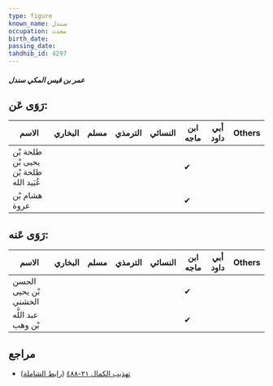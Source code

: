 ```yaml
---
type: figure
known_name: سندل
occupation: محدث
birth_date:
passing_date:
tahdhib_id: 4297
---
```

##### عمر بن قيس المكي سندل

## رَوَى عَن:
| الاسم                                  | البخاري | مسلم | الترمذي | النسائي | ابن ماجه | أبي داود | Others |
| -------------------------------------- | ------- | ---- | ------- | ------- | -------- | -------- | ------ |
| طلحة بْن يحيى بْن طلحة بْن عُبَيد الله |         |      |         |         | ✔        |          |        |
| هشام بْن عروة                          |         |      |         |         | ✔        |          |        |
## رَوَى عَنه:
| الاسم                 | البخاري | مسلم | الترمذي | النسائي | ابن ماجه | أبي داود | Others |
| --------------------- | ------- | ---- | ------- | ------- | -------- | -------- | ------ |
| الحسن بْن يحيى الخشني |         |      |         |         | ✔        |          |        |
| عبد اللَّه بْن وهب    |         |      |         |         | ✔        |          |        |
## مراجع
- [تهذيب الكمال ٢١-٤٨٨](obsidian://open?vault=Tahdhib-al-Kamal&file=Figures/٤٢٩٧-عمر%20بن%20قيس%20المكي%20سندل) ([رابط الشاملة](https://shamela.ws/book/3722/11135))